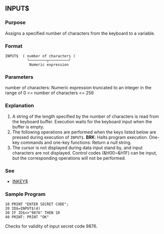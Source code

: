 ## INPUT$

### Purpose
Assigns a specified number of characters from the keyboard to a variable.

### Format
```basic
INPUT$  ( number of characters )
          └────────┬─────────┘
           Numeric expression
```

### Parameters
number of characters: Numeric expression truncated to an integer in the
range of 0 <= number of characters <= 256

### Explanation
1. A string of the length specified by the number of characters is read from
the keyboard buffer. Execution waits for the keyboard input when the buffer is empty.
2. The following operations are performed when the keys listed below are pressed
during execution of `INPUT$`.
   **BRK**: Halts program execution.
   One-key commands and one-key functions: Return a null string.
3. The cursor is not displayed during data input stand by, and input characters
are not displayed. Control codes (&H00~&H1F) can be input, but the 
corresponding operations will not be performed.

### See
 - [INKEY$](INKEY_STRING.md)

### Sample Program

```basic
10 PRINT "ENTER SECRET CODE";
20 ID$=INPUT$(4)
30 IF ID$<>"9876" THEN 10
40 PRINT: PRINT "OK"
```

Checks for validity of input secret code 9876.
